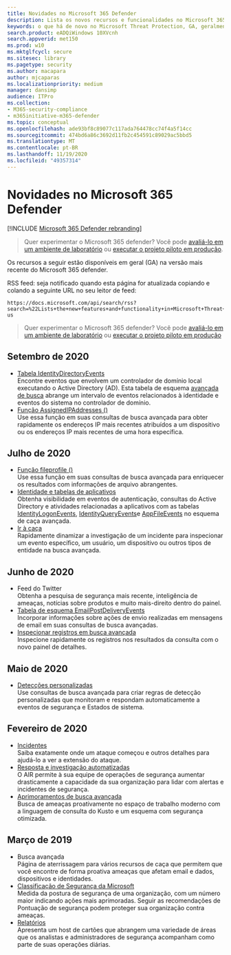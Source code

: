 ```yaml
---
title: Novidades no Microsoft 365 Defender
description: Lista os novos recursos e funcionalidades no Microsoft 365 defender
keywords: o que há de novo no Microsoft Threat Protection, GA, geralmente disponível, recursos, disponível, novo
search.product: eADQiWindows 10XVcnh
search.appverid: met150
ms.prod: w10
ms.mktglfcycl: secure
ms.sitesec: library
ms.pagetype: security
ms.author: macapara
author: mjcaparas
ms.localizationpriority: medium
manager: dansimp
audience: ITPro
ms.collection:
- M365-security-compliance
- m365initiative-m365-defender
ms.topic: conceptual
ms.openlocfilehash: ade93bf8c89077c117ada764478cc74f4a5f14cc
ms.sourcegitcommit: 474bd6a86c3692d11fb2c454591c89029ac5bbd5
ms.translationtype: MT
ms.contentlocale: pt-BR
ms.lasthandoff: 11/19/2020
ms.locfileid: "49357314"
---
```

# <a name="whats-new-in-microsoft-365-defender"></a>Novidades no Microsoft 365 Defender

[!INCLUDE [Microsoft 365 Defender rebranding](../includes/microsoft-defender.md)]

> Quer experimentar o Microsoft 365 defender? Você pode [avaliá-lo em um ambiente de laboratório](https://aka.ms/mtp-trial-lab) ou [executar o projeto piloto em produção](https://aka.ms/m365d-pilotplaybook).
>

Os recursos a seguir estão disponíveis em geral (GA) na versão mais recente do Microsoft 365 defender.

RSS feed: seja notificado quando esta página for atualizada copiando e colando a seguinte URL no seu leitor de feed:
```http
https://docs.microsoft.com/api/search/rss?search=%22Lists+the+new+features+and+functionality+in+Microsoft+Threat+Protection%22&locale=en-us
```
> Quer experimentar o Microsoft 365 defender? Você pode [avaliá-lo em um ambiente de laboratório](https://aka.ms/mtp-trial-lab) ou [executar o projeto piloto em produção](https://aka.ms/m365d-pilotplaybook)
>

## <a name="september-2020"></a>Setembro de 2020
- [Tabela IdentityDirectoryEvents](advanced-hunting-identitydirectoryevents-table.md) <br> Encontre eventos que envolvem um controlador de domínio local executando o Active Directory (AD). Esta tabela de esquema [avançada de busca](advanced-hunting-overview.md) abrange um intervalo de eventos relacionados à identidade e eventos do sistema no controlador de domínio.
- [Função AssignedIPAddresses ()](advanced-hunting-assignedipaddresses-function.md) <br> Use essa função em suas consultas de busca avançada para obter rapidamente os endereços IP mais recentes atribuídos a um dispositivo ou os endereços IP mais recentes de uma hora específica.

## <a name="july-2020"></a>Julho de 2020
- [Função fileprofile ()](advanced-hunting-fileprofile-function.md) <br> Use essa função em suas consultas de busca avançada para enriquecer os resultados com informações de arquivo abrangentes.
- [Identidade e tabelas de aplicativos](advanced-hunting-schema-tables.md)<br> Obtenha visibilidade em eventos de autenticação, consultas do Active Directory e atividades relacionadas a aplicativos com as tabelas [IdentityLogonEvents](advanced-hunting-identitylogonevents-table.md), [IdentityQueryEvents](advanced-hunting-identityqueryevents-table.md)e [AppFileEvents](advanced-hunting-appfileevents-table.md) no esquema de caça avançada.
- [Ir à caça](advanced-hunting-go-hunt.md)<br> Rapidamente dinamizar a investigação de um incidente para inspecionar um evento específico, um usuário, um dispositivo ou outros tipos de entidade na busca avançada.

## <a name="june-2020"></a>Junho de 2020
- Feed do Twitter <br> Obtenha a pesquisa de segurança mais recente, inteligência de ameaças, notícias sobre produtos e muito mais-direito dentro do painel.
- [Tabela de esquema EmailPostDeliveryEvents](advanced-hunting-emailpostdeliveryevents-table.md) <br> Incorporar informações sobre ações de envio realizadas em mensagens de email em suas consultas de busca avançadas.
- [Inspecionar registros em busca avançada](advanced-hunting-query-results.md#drill-down-from-query-results) <br> Inspecione rapidamente os registros nos resultados da consulta com o novo painel de detalhes.

## <a name="may-2020"></a>Maio de 2020
- [Detecções personalizadas](custom-detections-overview.md) <br> Use consultas de busca avançada para criar regras de detecção personalizadas que monitoram e respondam automaticamente a eventos de segurança e Estados de sistema.

## <a name="february-2020"></a>Fevereiro de 2020
- [Incidentes](incidents-overview.md) <br> Saiba exatamente onde um ataque começou e outros detalhes para ajudá-lo a ver a extensão do ataque.
- [Resposta e investigação automatizadas](mtp-autoir.md) <br> O AIR permite à sua equipe de operações de segurança aumentar drasticamente a capacidade da sua organização para lidar com alertas e incidentes de segurança.
- [Aprimoramentos de busca avançada](advanced-hunting-overview.md) <br> Busca de ameaças proativamente no espaço de trabalho moderno com a linguagem de consulta do Kusto e um esquema com segurança otimizada.

## <a name="march-2019"></a>Março de 2019
- Busca avançada <br> Página de aterrissagem para vários recursos de caça que permitem que você encontre de forma proativa ameaças que afetam email e dados, dispositivos e identidades.
- [Classificação de Segurança da Microsoft](microsoft-secure-score.md) <br> Medida da postura de segurança de uma organização, com um número maior indicando ações mais aprimoradas. Seguir as recomendações de Pontuação de segurança podem proteger sua organização contra ameaças. 
- [Relatórios](monitoring-and-reporting.md) <br>  Apresenta um host de cartões que abrangem uma variedade de áreas que os analistas e administradores de segurança acompanham como parte de suas operações diárias.
